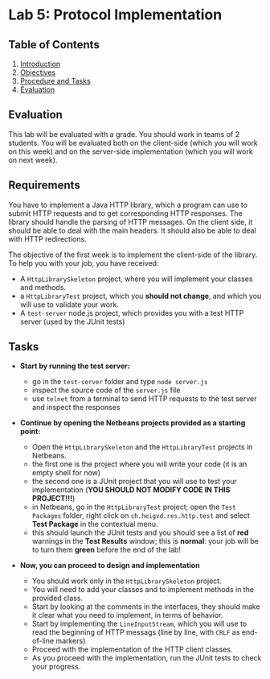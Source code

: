 # Lab 5: Protocol Implementation

## Table of Contents

1. [Introduction](#Introduction)
2. [Objectives](#Objectives)
2. [Procedure and Tasks](#ProcedureAndTasks)
3. [Evaluation](#Evaluation)

## <a name="Evaluation"></a>Evaluation

This lab will be evaluated with a grade. You should work in teams of 2 students. You will be evaluated both on the client-side (which you will work on this week) and on the server-side implementation (which you will work on next week).

## <a name="Requirements"></a>Requirements

You have to implement a Java HTTP library, which a program can use to submit HTTP requests and to get corresponding HTTP responses. The library should handle the parsing of HTTP messages. On the client side, it should be able to deal with the main headers. It should also be able to deal with HTTP redirections.

The objective of the first week is to implement the client-side of the library. To help you with your job, you have received:

* A `HttpLibrarySkeleton` project, where you will implement your classes and methods.
* a `HttpLibraryTest` project, which you **should not change**, and which you will use to validate your work.
* A `test-server` node.js project, which provides you with a test HTTP server (used by the JUnit tests)


## <a name="Tasks"></a>Tasks

* **Start by running the test server:**
  * go in the `test-server` folder and type `node server.js`
  * inspect the source code of the `server.js` file
  * use `telnet` from a terminal to send HTTP requests to the test server and inspect the responses

* **Continue by opening the Netbeans projects provided as a starting point:**
  * Open the `HttpLibrarySkeleton` and the `HttpLibraryTest` projects in Netbeans.
  * the first one is the project where you will write your code (it is an empty shell for now)
  * the second one is a JUnit project that you will use to test your implementation (**YOU SHOULD NOT MODIFY CODE IN THIS PROJECT!!!**)
  * in Netbeans, go in the `HttpLibraryTest` project; open the `Test Packages` folder, right click on `ch.heigvd.res.http.test` and select **Test Package** in the contextual menu.
  * this should launch the JUnit tests and you should see a list of **red** warnings in the **Test Results** window; this is **normal**: your job will be to turn them **green** before the end of the lab! 
  
* **Now, you can proceed to design and implementation**
  * You should work only in the `HttpLibrarySkeleton` project.
  * You will need to add your classes and to implement methods in the provided class.
  * Start by looking at the comments in the interfaces, they should make it clear what you need to implement, in terms of behavior.
  * Start by implementing the `LineInputStream`, which you will use to read the beginning of HTTP messags (line by line, with `CRLF` as end-of-line markers)
  * Proceed with the implementation of the HTTP client classes.
  * As you proceed with the implementation, run the JUnit tests to check your progress.

